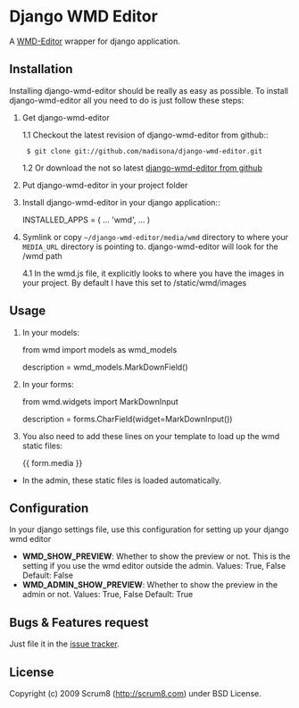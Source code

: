 Django WMD Editor
=================


A [WMD-Editor][1] wrapper for django application.


Installation
------------

Installing django-wmd-editor should be really as easy as possible. To install
django-wmd-editor all you need to do is just follow these steps:

1. Get django-wmd-editor

   1.1 Checkout the latest revision of django-wmd-editor from github::

        $ git clone git://github.com/madisona/django-wmd-editor.git

   1.2 Or download the not so latest [django-wmd-editor from github][2]

2. Put django-wmd-editor in your project folder

3. Install django-wmd-editor in your django application::

    INSTALLED_APPS = (
      ...
      'wmd',
      ...
    )

4. Symlink or copy `~/django-wmd-editor/media/wmd` directory to where your `MEDIA_URL` directory is pointing to. django-wmd-editor will look for the /wmd path

   4.1 In the wmd.js file, it explicitly looks to where you have the images in your project. By default I have this set to /static/wmd/images


Usage
-----

1. In your models:

    from wmd import models as wmd_models

    description = wmd_models.MarkDownField()

2. In your forms:

    from wmd.widgets import MarkDownInput

    description = forms.CharField(widget=MarkDownInput())

3. You also need to add these lines on your template to load up the wmd static files:
   
    <head>
    {{ form.media }}
    </head>
   
- In the admin, these static files is loaded automatically.


Configuration
-------------

In your django settings file, use this configuration for setting up your django wmd editor

- **WMD_SHOW_PREVIEW**: Whether to show the preview or not. This is the setting if you
   use the wmd editor outside the admin.
   Values: True, False
   Default: False
- **WMD_ADMIN_SHOW_PREVIEW**: Whether to show the preview in the admin or not.
   Values: True, False
   Default: True


Bugs & Features request
-----------------------

Just file it in the [issue tracker][3].


License
-------
Copyright (c) 2009 Scrum8 (http://scrum8.com) under BSD License.


  [1]: http://wmd-editor.com
  [2]: http://github.com/madisona/django-wmd-editor/downloads
  [3]: http://github.com/madisona/django-wmd-editor/issues

